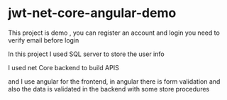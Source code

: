 # jwt-net-core-angular-demo

This project is demo , you can register an account and login
you need to verify email before login

In this project I used SQL server to store the user info 

I used net Core backend to build APIS

and I use angular for the frontend,
in angular there is form validation and also the data is validated in the backend with some store procedures
